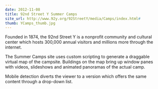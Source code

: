 ```yaml
---
date: 2012-11-08
title: 92nd Street Y Summer Camps
site_url: http://www.92y.org/92StreetY/media/Camps/index.html#
thumb: YCamps_thumb.jpg
---
```


Founded in 1874, the 92nd Street Y is a nonprofit community and cultural center which hosts 300,000 annual visitors and millions more through the internet.

The Summer Camps site uses custom scripting to generate a draggable virtual map of the campsite.  Buildings on the map bring up window panes with videos, slideshows and animated panoramas of the actual camp.

Mobile detection diverts the viewer to a version which offers the same content through a drop-down list.



